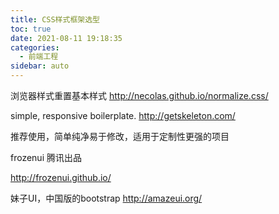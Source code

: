 ```yaml
---
title: CSS样式框架选型
toc: true
date: 2021-08-11 19:18:35
categories:
  - 前端工程
sidebar: auto
---
```


浏览器样式重置基本样式
http://necolas.github.io/normalize.css/

simple, responsive boilerplate.
http://getskeleton.com/

推荐使用，简单纯净易于修改，适用于定制性更强的项目

frozenui 腾讯出品

http://frozenui.github.io/

妹子UI，中国版的bootstrap
http://amazeui.org/

